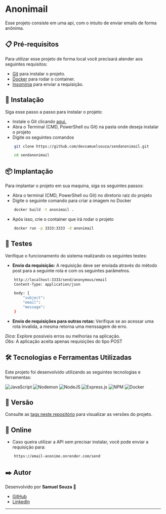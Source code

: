 # Anonimail

Esse projeto consiste em uma api, com o intuito de enviar emails de forma anônima.

## 📋 Pré-requisitos

Para utilizar esse projeto de forma local você precisará atender aos seguintes requisitos:

- [Git](https://git-scm.com/downloads) para instalar o projeto.
- [Docker](https://www.docker.com/) para rodar o container.
- [Insominia](https://insomnia.rest/download) para enviar a requisição.

## 🔧 Instalação

Siga esse passo a passo para instalar o projeto:

- Instale o Git  clicando [aqui.](https://git-scm.com/downloads) 
- Abra o Terminal (CMD, PowerShell ou Git) na pasta onde deseja instalar o projeto
- Digite os seguintes comandos 

```bash
    git clone https://github.com/devsamuelsouza/sendanonimail.git 
```

```bash
    cd sendanonimail
```

## 📦 Implantação

Para implantar o projeto em sua maquina, siga os seguintes passos:

- Abra o terminal (CMD, PowerShell ou Git) no diretorio raiz do projeto
- Digite o seguinte comando para criar a imagem no Docker

```bash
    docker build -t anonimail . 
```

- Após isso, crie o container que irá rodar o projeto

```bash
    docker run -p 3333:3333 -d anonimail
```

## **🧪 Testes**  

Verifique o funcionamento do sistema realizando os seguintes testes:  

- **Envio da requisição:** A requisição deve ser enviada através do método post para a seguinte rota e com os seguintes parâmetros.

```bash
    http://localhost:3333/send/anonymous/email
    Content-Type: application/json

    body: {
        "subject": 
        "email": 
        "message": 
    }
```

- **Envio de requisições para outras rotas:** Verifique se ao acessar uma rota invalida, a mesma retorna uma menssagem de erro.

*Dica:* Explore possíveis erros ou melhorias na aplicação.  
*Obs:* A aplicação aceita apenas requisições do tipo POST

## **🛠️ Tecnologias e Ferramentas Utilizadas**  
Este projeto foi desenvolvido utilizando as seguintes tecnologias e ferramentas:  

![JavaScript](https://img.shields.io/badge/javascript-%23323330.svg?style=for-the-badge&logo=javascript&logoColor=%23F7DF1E)
![Nodemon](https://img.shields.io/badge/NODEMON-%23323330.svg?style=for-the-badge&logo=nodemon&logoColor=%BBDEAD)
![NodeJS](https://img.shields.io/badge/node.js-6DA55F?style=for-the-badge&logo=node.js&logoColor=white)
![Express.js](https://img.shields.io/badge/express.js-%23404d59.svg?style=for-the-badge&logo=express&logoColor=%2361DAFB)
![NPM](https://img.shields.io/badge/NPM-%23CB3837.svg?style=for-the-badge&logo=npm&logoColor=white)
![Docker](https://img.shields.io/badge/docker-%230db7ed.svg?style=for-the-badge&logo=docker&logoColor=white)

## **📌 Versão**  

Consulte as [tags neste repositório](https://github.com/devsamuelsouza/anonimail/tags) para visualizar as versões do projeto.   

## **📡 Online**  

- Caso queira utilizar a API sem precisar instalar, você pode enviar a requisição para: 

```bash
    https://email-anonimo.onrender.com/send
```

## **✒️ Autor**  
Desenvolvido por **Samuel Souza** 🌹  
- [GitHub](https://github.com/devsamuelsouza)  
- [LinkedIn](https://www.linkedin.com/in/devsamuel/)  

---
